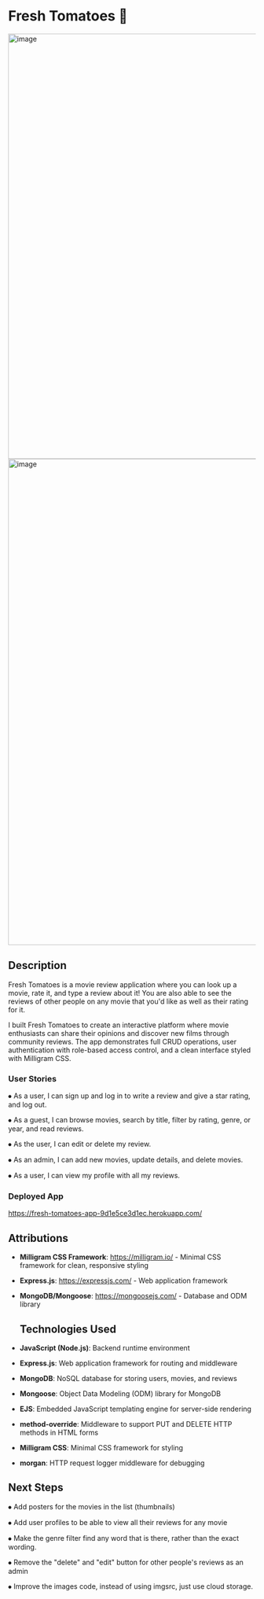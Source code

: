# Fresh Tomatoes 🍅

<img width="1914" height="865" alt="image" src="https://github.com/user-attachments/assets/ed196850-4da5-4d7b-8550-b34e28319406" />
<img width="1897" height="989" alt="image" src="https://github.com/user-attachments/assets/6510a95f-8eb5-4bf4-ac5a-7a9f2d8bd318" />

## Description

Fresh Tomatoes is a movie review application where you can look up a movie, rate it, and type a review about it! You are also able to see the reviews of other people on any movie that you'd like as well as their rating for it.

I built Fresh Tomatoes to create an interactive platform where movie enthusiasts can share their opinions and discover new films through community reviews. The app demonstrates full CRUD operations, user authentication with role-based access control, and a clean interface styled with Milligram CSS.

### User Stories
  
⦁	As a user, I can sign up and log in to write a review and give a star rating, and log out.

⦁	As a guest, I can browse movies, search by title, filter by rating, genre, or year, and read reviews.

⦁	As the user, I can edit or delete my review.

⦁	As an admin, I can add new movies, update details, and delete movies.

⦁	As a user, I can view my profile with all my reviews.


### Deployed App
https://fresh-tomatoes-app-9d1e5ce3d1ec.herokuapp.com/


## Attributions

- **Milligram CSS Framework**: https://milligram.io/ - Minimal CSS framework for clean, responsive styling
- **Express.js**: https://expressjs.com/ - Web application framework
- **MongoDB/Mongoose**: https://mongoosejs.com/ - Database and ODM library

  ## Technologies Used

- **JavaScript (Node.js)**: Backend runtime environment
- **Express.js**: Web application framework for routing and middleware
- **MongoDB**: NoSQL database for storing users, movies, and reviews
- **Mongoose**: Object Data Modeling (ODM) library for MongoDB
- **EJS**: Embedded JavaScript templating engine for server-side rendering
- **method-override**: Middleware to support PUT and DELETE HTTP methods in HTML forms
- **Milligram CSS**: Minimal CSS framework for styling
- **morgan**: HTTP request logger middleware for debugging

## Next Steps
⦁	Add posters for the movies in the list (thumbnails)

⦁	Add user profiles to be able to view all their reviews for any movie

⦁	Make the genre filter find any word that is there, rather than the exact wording.

⦁	Remove the "delete" and "edit" button for other people's reviews as an admin

⦁	Improve the images code, instead of using imgsrc, just use cloud storage.
